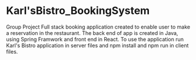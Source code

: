# Karl'sBistro_BookingSystem
Group Project
Full stack booking application created to enable user to make a reservation in the restaurant.
The back end of app is created in Java, using Spring Framwork and front end in React.
To use the application run Karl's Bistro application in server files and npm install and npm run in client files.
